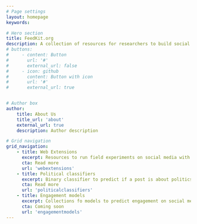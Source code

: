 ```yaml
---
# Page settings
layout: homepage
keywords:

# Hero section
title: FeedKit.org
description: A collection of resources for researchers to build social media platforms and run experiments.
# buttons:
#     - content: Button
#       url: '#'
#       external_url: false
#     - icon: github
#       content: Button with icon
#       url: '#'
#       external_url: true


# Author box
author:
    title: About Us
    title_url: 'about'
    external_url: true
    description: Author description

# Grid navigation
grid_navigation:
    - title: Web Extensions
      excerpt: Resources to run field experiments on social media with web extensions.
      cta: Read more
      url: 'webextensions'
    - title: Political classifiers
      excerpt: Binary classifier to predict if a post is about politics.
      cta: Read more
      url: 'politicalclassifiers'
    - title: Engagement models
      excerpt: Collections fo models to predict engagement on social media posts.
      cta: Coming soon
      url: 'engagementmodels'
---
```

